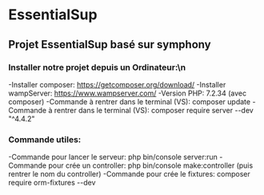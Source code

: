 # EssentialSup
## Projet EssentialSup basé sur symphony



### Installer notre projet depuis un Ordinateur:\n
   -Installer composer: https://getcomposer.org/download/
  -Installer wampServer: https://www.wampserver.com/
  -Version PHP: 7.2.34 (avec composer)
  -Commande à rentrer dans le terminal (VS): composer update
  -Commande à rentrer dans le terminal (VS): composer require server --dev "^4.4.2"
  
  
  
### Commande utiles:
  -Commande pour lancer le serveur: php bin/console server:run
  -Commande pour crée un controller: php bin/console make:controller    (puis rentrer le nom du controller)
  -Commande pour crée le fixtures: composer require orm-fixtures --dev
